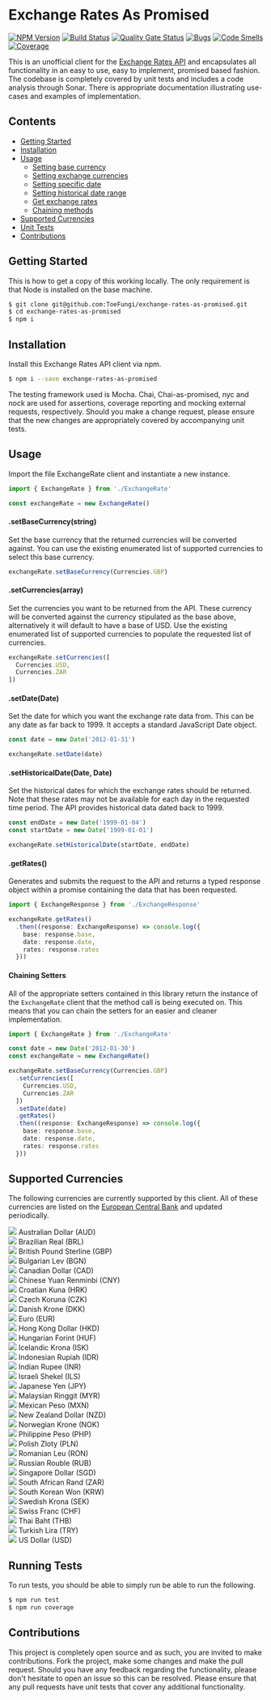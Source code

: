 # Exchange Rates As Promised
[![NPM Version](https://badge.fury.io/js/exchange-rates-as-promised.svg)](https://badge.fury.io/js/exchange-rates-as-promised)
[![Build Status](https://travis-ci.org/ToeFungi/exchange-rates-as-promised.svg?branch=master)](https://travis-ci.org/ToeFungi/exchange-rates-as-promised)
[![Quality Gate Status](https://sonarcloud.io/api/project_badges/measure?project=exchange-rates-as-promised&metric=alert_status)](https://sonarcloud.io/dashboard?id=exchange-rates-as-promised)
[![Bugs](https://sonarcloud.io/api/project_badges/measure?project=exchange-rates-as-promised&metric=bugs)](https://sonarcloud.io/dashboard?id=exchange-rates-as-promised)
[![Code Smells](https://sonarcloud.io/api/project_badges/measure?project=exchange-rates-as-promised&metric=code_smells)](https://sonarcloud.io/dashboard?id=exchange-rates-as-promised)
[![Coverage](https://sonarcloud.io/api/project_badges/measure?project=exchange-rates-as-promised&metric=coverage)](https://sonarcloud.io/dashboard?id=exchange-rates-as-promised)

This is an unofficial client for the [Exchange Rates API](https://exchangeratesapi.io/) and encapsulates all 
functionality in an easy to use, easy to implement, promised based fashion. The codebase is completely covered by unit
tests and includes a code analysis through Sonar. There is appropriate documentation illustrating use-cases and examples
of implementation.

## Contents
- [Getting Started](#getting-started)
- [Installation](#installation)
- [Usage](#usage)
  - [Setting base currency](#setbasecurrencystring)
  - [Setting exchange currencies](#setcurrenciesarraycurrencies)
  - [Setting specific date](#setdatedate)
  - [Setting historical date range](#sethistoricaldatedate-date)
  - [Get exchange rates](#getrates)
  - [Chaining methods](#chaining-setters)
- [Supported Currencies](#supported-currencies)
- [Unit Tests](#running-tests)
- [Contributions](#contributions)

## Getting Started
This is how to get a copy of this working locally. The only requirement is that Node is installed on the base machine.
```bash
$ git clone git@github.com:ToeFungi/exchange-rates-as-promised.git
$ cd exchange-rates-as-promised
$ npm i
```

## Installation
Install this Exchange Rates API client via npm.
```bash
$ npm i --save exchange-rates-as-promised
```

The testing framework used is Mocha. Chai, Chai-as-promised, nyc and nock are used for assertions, coverage reporting
and mocking external requests, respectively. Should you make a change request, please ensure that the new changes are
appropriately covered by accompanying unit tests.

## Usage
Import the file ExchangeRate client and instantiate a new instance.
```typescript
import { ExchangeRate } from './ExchangeRate'

const exchangeRate = new ExchangeRate()
```

#### .setBaseCurrency(string)
Set the base currency that the returned currencies will be converted against. You can use the existing enumerated list 
of supported currencies to select this base currency.
```typescript
exchangeRate.setBaseCurrency(Currencies.GBP)
```

#### .setCurrencies(array<Currencies>) 
Set the currencies you want to be returned from the API. These currency will be converted against the currency 
stipulated as the base above, alternatively it will default to have a base of USD. Use the existing enumerated list of 
supported currencies to populate the requested list of currencies.
```typescript
exchangeRate.setCurrencies([
  Currencies.USD,
  Currencies.ZAR
])
```

#### .setDate(Date)
Set the date for which you want the exchange rate data from. This can be any date as far back to 1999. It accepts a
standard JavaScript Date object.
```typescript
const date = new Date('2012-01-31')

exchangeRate.setDate(date)
```

#### .setHistoricalDate(Date, Date)
Set the historical dates for which the exchange rates should be returned. Note that these rates may not be available for
each day in the requested time period. The API provides historical data dated back to 1999.
```typescript
const endDate = new Date('1999-01-04')
const startDate = new Date('1999-01-01')

exchangeRate.setHistoricalDate(startDate, endDate)
```

#### .getRates()
Generates and submits the request to the API and returns a typed response object within a promise containing the data 
that has been requested.
```typescript
import { ExchangeResponse } from './ExchangeResponse'

exchangeRate.getRates()
  .then((response: ExchangeResponse) => console.log({
    base: response.base,
    date: response.date,
    rates: response.rates
  }))
```

#### Chaining Setters
All of the appropriate setters contained in this library return the instance of the `ExchangeRate` client that the
method call is being executed on. This means that you can chain the setters for an easier and cleaner implementation.
```typescript
import { ExchangeRate } from './ExchangeRate'

const date = new Date('2012-01-30')
const exchangeRate = new ExchangeRate()

exchangeRate.setBaseCurrency(Currencies.GBP)
  .setCurrencies([
    Currencies.USD,
    Currencies.ZAR
  ])
  .setDate(date)
  .getRates()
  .then((response: ExchangeResponse) => console.log({
    base: response.base,
    date: response.date,
    rates: response.rates
  }))
```

## Supported Currencies
The following currencies are currently supported by this client. All of these currencies are listed on the 
[European Central Bank](https://www.ecb.europa.eu/stats/policy_and_exchange_rates/euro_reference_exchange_rates/html/index.en.html)
and updated periodically.

![](https://www.ecb.europa.eu/shared/img/flags/AUD.gif) Australian Dollar (AUD)<br />
![](https://www.ecb.europa.eu/shared/img/flags/BRL.gif) Brazilian Real (BRL)<br />
![](https://www.ecb.europa.eu/shared/img/flags/GBP.gif) British Pound Sterline (GBP)<br />
![](https://www.ecb.europa.eu/shared/img/flags/BGN.gif) Bulgarian Lev (BGN)<br />
![](https://www.ecb.europa.eu/shared/img/flags/CAD.gif) Canadian Dollar (CAD)<br />
![](https://www.ecb.europa.eu/shared/img/flags/CNY.gif) Chinese Yuan Renminbi (CNY)<br />
![](https://www.ecb.europa.eu/shared/img/flags/HRK.gif) Croatian Kuna (HRK)<br />
![](https://www.ecb.europa.eu/shared/img/flags/CZK.gif) Czech Koruna (CZK)<br />
![](https://www.ecb.europa.eu/shared/img/flags/DKK.gif) Danish Krone (DKK)<br />
![](https://www.ecb.europa.eu/shared/img/flags/EUR.gif) Euro (EUR)<br />
![](https://www.ecb.europa.eu/shared/img/flags/HKD.gif) Hong Kong Dollar (HKD)<br />
![](https://www.ecb.europa.eu/shared/img/flags/HUF.gif) Hungarian Forint (HUF)<br />
![](https://www.ecb.europa.eu/shared/img/flags/ISK.gif) Icelandic Krona (ISK)<br />
![](https://www.ecb.europa.eu/shared/img/flags/IDR.gif) Indonesian Rupiah (IDR)<br />
![](https://www.ecb.europa.eu/shared/img/flags/INR.gif) Indian Rupee (INR)<br />
![](https://www.ecb.europa.eu/shared/img/flags/ILS.gif) Israeli Shekel (ILS)<br />
![](https://www.ecb.europa.eu/shared/img/flags/JPY.gif) Japanese Yen (JPY)<br />
![](https://www.ecb.europa.eu/shared/img/flags/MYR.gif) Malaysian Ringgit (MYR)<br />
![](https://www.ecb.europa.eu/shared/img/flags/MXN.gif) Mexican Peso (MXN)<br />
![](https://www.ecb.europa.eu/shared/img/flags/NZD.gif) New Zealand Dollar (NZD)<br />
![](https://www.ecb.europa.eu/shared/img/flags/NOK.gif) Norwegian Krone (NOK)<br />
![](https://www.ecb.europa.eu/shared/img/flags/PHP.gif) Philippine Peso (PHP)<br />
![](https://www.ecb.europa.eu/shared/img/flags/PLN.gif) Polish Zloty (PLN)<br />
![](https://www.ecb.europa.eu/shared/img/flags/RON.gif) Romanian Leu (RON)<br />
![](https://www.ecb.europa.eu/shared/img/flags/RUB.gif) Russian Rouble (RUB)<br />
![](https://www.ecb.europa.eu/shared/img/flags/SGD.gif) Singapore Dollar (SGD)<br />
![](https://www.ecb.europa.eu/shared/img/flags/ZAR.gif) South African Rand (ZAR)<br />
![](https://www.ecb.europa.eu/shared/img/flags/KRW.gif) South Korean Won (KRW)<br />
![](https://www.ecb.europa.eu/shared/img/flags/SEK.gif) Swedish Krona (SEK)<br />
![](https://www.ecb.europa.eu/shared/img/flags/CHF.gif) Swiss Franc (CHF)<br />
![](https://www.ecb.europa.eu/shared/img/flags/THB.gif) Thai Baht (THB)<br />
![](https://www.ecb.europa.eu/shared/img/flags/TRY.gif) Turkish Lira (TRY)<br />
![](https://www.ecb.europa.eu/shared/img/flags/USD.gif) US Dollar (USD)<br />

## Running Tests
To run tests, you should be able to simply run be able to run the following.
```bash
$ npm run test
$ npm run coverage
```

## Contributions
This project is completely open source and as such, you are invited to make contributions. Fork the project, make some
changes and make the pull request. Should you have any feedback regarding the functionality, please don't hesitate to
open an issue so this can be resolved. Please ensure that any pull requests have unit tests that cover any additional
functionality.
